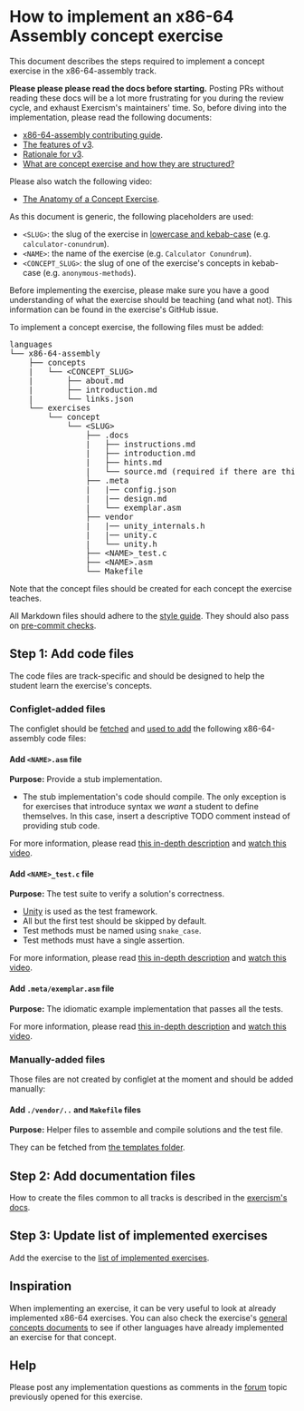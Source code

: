 # How to implement an x86-64 Assembly concept exercise

This document describes the steps required to implement a concept exercise in the x86-64-assembly track.

**Please please please read the docs before starting.**
Posting PRs without reading these docs will be a lot more frustrating for you during the review cycle, and exhaust Exercism's maintainers' time.
So, before diving into the implementation, please read the following documents:

- [x86-64-assembly contributing guide][contributing].
- [The features of v3][features-of-v3].
- [Rationale for v3][rationale-for-v3].
- [What are concept exercise and how they are structured?][concept-exercises]

Please also watch the following video:

- [The Anatomy of a Concept Exercise][anatomy-of-a-concept-exercise].

As this document is generic, the following placeholders are used:

- `<SLUG>`: the slug of the exercise in [lowercase and kebab-case][determining-concepts-naming] (e.g. `calculator-conundrum`).
- `<NAME>`: the name of the exercise (e.g. `Calculator Conundrum`).
- `<CONCEPT_SLUG>`: the slug of one of the exercise's concepts in kebab-case (e.g. `anonymous-methods`).

Before implementing the exercise, please make sure you have a good understanding of what the exercise should be teaching (and what not).
This information can be found in the exercise's GitHub issue.

To implement a concept exercise, the following files must be added:

<pre>
languages
└── x86-64-assembly
    ├── concepts
    |   └── &lt;CONCEPT_SLUG&gt;
    |       ├── about.md
    |       ├── introduction.md
    |       └── links.json
    └── exercises
        └── concept
            └── &lt;SLUG&gt;
                ├── .docs
                |   ├── instructions.md
                |   ├── introduction.md
                |   ├── hints.md
                |   └── source.md (required if there are third-party sources)
                ├── .meta
                |   |── config.json
                |   |── design.md
                |   └── exemplar.asm
                ├── vendor
                |   |── unity_internals.h
                |   |── unity.c
                |   └── unity.h
                ├── &lt;NAME&gt;_test.c
                ├── &lt;NAME&gt;.asm
                └── Makefile
</pre>

Note that the concept files should be created for each concept the exercise teaches.

All Markdown files should adhere to the [style guide][style-guide].
They should also pass on [pre-commit checks][pre-commit].

## Step 1: Add code files

The code files are track-specific and should be designed to help the student learn the exercise's concepts.

### Configlet-added files

The configlet should be [fetched][fetcher] and [used to add][concepts-entry] the following x86-64-assembly code files:

#### Add `<NAME>.asm` file

**Purpose:** Provide a stub implementation.

- The stub implementation's code should compile.
The only exception is for exercises that introduce syntax we _want_ a student to define themselves.
In this case, insert a descriptive TODO comment instead of providing stub code.

For more information, please read [this in-depth description][stub-file] and [watch this video][video-stub-file].

#### Add `<NAME>_test.c` file

**Purpose:** The test suite to verify a solution's correctness.

- [Unity][unity] is used as the test framework.
- All but the first test should be skipped by default.
- Test methods must be named using `snake_case`.
- Test methods must have a single assertion.

For more information, please read [this in-depth description][tests-file] and [watch this video][video-tests-file].

#### Add `.meta/exemplar.asm` file

**Purpose:** The idiomatic example implementation that passes all the tests.

For more information, please read [this in-depth description][example-file] and [watch this video][video-example-file].

### Manually-added files

Those files are not created by configlet at the moment and should be added manually:

#### Add `./vendor/..` and `Makefile` files

**Purpose:** Helper files to assemble and compile solutions and the test file.

They can be fetched from [the templates folder][templates-folder].

## Step 2: Add documentation files

How to create the files common to all tracks is described in the [exercism's docs][concepts-entry].

## Step 3: Update list of implemented exercises

Add the exercise to the [list of implemented exercises][implemented-exercises].

## Inspiration

When implementing an exercise, it can be very useful to look at already implemented x86-64 exercises.
You can also check the exercise's [general concepts documents][reference] to see if other languages have already implemented an exercise for that concept.

## Help

Please post any implementation questions as comments in the [forum][x86-64-forum] topic previously opened for this exercise.

[contributing]: ../CONTRIBUTING.md
[unity]: https://github.com/ThrowTheSwitch/Unity
[concept-exercises]: https://github.com/exercism/v3/blob/main/docs/concept-exercises.md
[rationale-for-v3]: https://github.com/exercism/v3/blob/main/docs/rationale-for-v3.md
[features-of-v3]: https://github.com/exercism/v3/blob/main/docs/features-of-v3.md
[anatomy-of-a-concept-exercise]: https://www.youtube.com/watch?v=gkbBqd7hPrA
[reference]: https://github.com/exercism/v3/tree/main/reference/concepts/README.md
[style-guide]: https://exercism.org/docs/building/markdown/markdown
[determining-concepts-naming]: https://github.com/exercism/v3/blob/main/docs/maintainers/determining-concepts.md#naming-concepts
[stub-file]: https://github.com/exercism/v3/blob/main/docs/concept-exercises.md#stub-implementation-file
[tests-file]: https://github.com/exercism/v3/blob/main/docs/concept-exercises.md#tests-file
[example-file]: https://github.com/exercism/v3/blob/main/docs/concept-exercises.md#example-implementation-file
[video-stub-file]: https://www.youtube.com/watch?v=gkbBqd7hPrA&t=1171
[video-tests-file]: https://www.youtube.com/watch?v=gkbBqd7hPrA&t=1255
[video-example-file]: https://www.youtube.com/watch?v=gkbBqd7hPrA&t=781
[implemented-exercises]: ../reference/implemented-exercises.md
[fetcher]: ../bin/fetch-configlet
[templates-folder]: ../templates/
[pre-commit]: ../README.md#pre-commit
[concepts-entry]: https://exercism.org/docs/building/tracks/concept-exercises
[x86-64-forum]: https://forum.exercism.org/c/programming/x86-64-assembly/124
